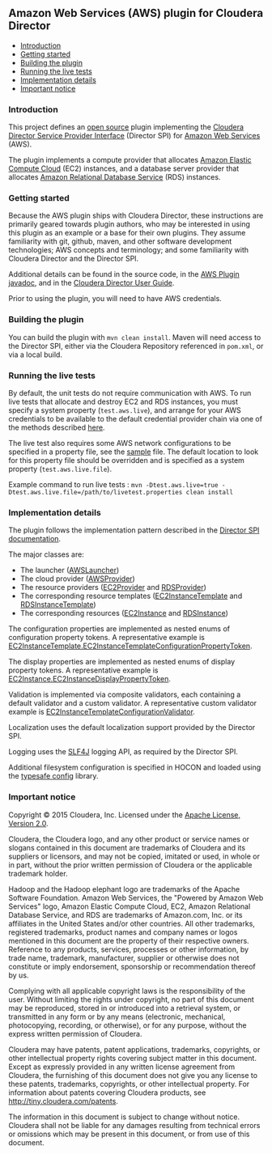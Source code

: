 ## Amazon Web Services (AWS) plugin for Cloudera Director

* [Introduction](#introduction)
* [Getting started](#getting-started)
* [Building the plugin](#building-the-plugin)
* [Running the live tests](#running-the-live-tests)
* [Implementation details](#implementation-details)
* [Important notice](#important-notice)

### Introduction

This project defines an [open source](http://www.apache.org/licenses/LICENSE-2.0) plugin implementing the [Cloudera Director Service Provider Interface](https://github.com/cloudera/director-spi) (Director SPI) for [Amazon Web Services](http://aws.amazon.com) (AWS).

The plugin implements a compute provider that allocates [Amazon Elastic Compute Cloud](http://aws.amazon.com/ec2/) (EC2) instances, and a database server provider that allocates [Amazon Relational Database Service](http://aws.amazon.com/rds/) (RDS) instances.

### Getting started

Because the AWS plugin ships with Cloudera Director, these instructions are primarily geared towards plugin authors, who may be interested in using this plugin as an example or a base for their own plugins. They assume familiarity with git, github, maven, and other software development technologies; AWS concepts and terminology; and some familiarity with Cloudera Director and the Director SPI.

Additional details can be found in the source code, in the [AWS Plugin javadoc](http://cloudera.github.io/director-aws-plugin/apidocs/), and in the [Cloudera Director User Guide](http://www.cloudera.com/content/cloudera/en/documentation/cloudera-director/latest/PDF/cloudera-director.pdf).

Prior to using the plugin, you will need to have AWS credentials.

### Building the plugin

You can build the plugin with `mvn clean install`. Maven will need access to the Director SPI, either via the Cloudera Repository referenced in `pom.xml`, or via a local build.

### Running the live tests

By default, the unit tests do not require communication with AWS. To run live tests that allocate and destroy EC2 and RDS instances, you must specify a system property (`test.aws.live`), and arrange for your AWS credentials to be available to the default credential provider chain via one of the methods described [here](http://docs.aws.amazon.com/AWSSdkDocsJava/latest/DeveloperGuide/credentials.html).

The live test also requires some AWS network configurations to be specified in a property file, see the [sample](./tests/src/test/resources/livetest.sample.properties) file. The default location to look for this property file should be overridden and is specified as a system property (`test.aws.live.file`).

Example command to run live tests : `mvn -Dtest.aws.live=true -Dtest.aws.live.file=/path/to/livetest.properties clean install`

### Implementation details

The plugin follows the implementation pattern described in the [Director SPI documentation](https://github.com/cloudera/director-spi).

The major classes are:

* The launcher ([AWSLauncher](http://cloudera.github.io/director-aws-plugin/apidocs/index.html?com/cloudera/director/aws/AWSLauncher.html))
* The cloud provider ([AWSProvider](http://cloudera.github.io/director-aws-plugin/apidocs/index.html?com/cloudera/director/aws/AWSProvider.html))
* The resource providers ([EC2Provider](http://cloudera.github.io/director-aws-plugin/apidocs/index.html?com/cloudera/director/aws/ec2/EC2Provider.html) and [RDSProvider](http://cloudera.github.io/director-aws-plugin/apidocs/index.html?com/cloudera/director/aws/rds/RDSProvider.html))
* The corresponding resource templates ([EC2InstanceTemplate](http://cloudera.github.io/director-aws-plugin/apidocs/index.html?com/cloudera/director/aws/ec2/EC2InstanceTemplate.html) and [RDSInstanceTemplate](http://cloudera.github.io/director-aws-plugin/apidocs/index.html?com/cloudera/director/aws/rds/RDSInstanceTemplate.html))
* The corresponding resources ([EC2Instance](http://cloudera.github.io/director-aws-plugin/apidocs/index.html?com/cloudera/director/aws/ec2/EC2Instance.html) and [RDSInstance](http://cloudera.github.io/director-aws-plugin/apidocs/index.html?com/cloudera/director/aws/rds/RDSInstance.html))

The configuration properties are implemented as nested enums of configuration property tokens. A representative example is [EC2InstanceTemplate.EC2InstanceTemplateConfigurationPropertyToken](http://cloudera.github.io/director-aws-plugin/apidocs/index.html?com/cloudera/director/aws/ec2/EC2InstanceTemplate.EC2InstanceTemplateConfigurationPropertyToken.html).

The display properties are implemented as nested enums of display property tokens. A representative example is [EC2Instance.EC2InstanceDisplayPropertyToken](http://cloudera.github.io/director-aws-plugin/apidocs/index.html?com/cloudera/director/aws/ec2/EC2Instance.EC2InstanceDisplayPropertyToken.html).

Validation is implemented via composite validators, each containing a default validator and a custom validator. A representative custom validator example is [EC2InstanceTemplateConfigurationValidator](http://cloudera.github.io/director-aws-plugin/apidocs/index.html?com/cloudera/director/aws/ec2/EC2InstanceTemplateConfigurationValidator.html).

Localization uses the default localization support provided by the Director SPI.

Logging uses the [SLF4J](http://www.slf4j.org) logging API, as required by the Director SPI.

Additional filesystem configuration is specified in HOCON and loaded using the [typesafe config](https://github.com/typesafehub/config/) library.

### Important notice

Copyright &copy; 2015 Cloudera, Inc. Licensed under the [Apache License, Version 2.0](http://www.apache.org/licenses/LICENSE-2.0).

Cloudera, the Cloudera logo, and any other product or service names or slogans contained in this document are trademarks of Cloudera and its suppliers or licensors, and may not be copied, imitated or used, in whole or in part, without the prior written permission of Cloudera or the applicable trademark holder.

Hadoop and the Hadoop elephant logo are trademarks of the Apache Software Foundation. Amazon Web Services, the "Powered by Amazon Web Services" logo, Amazon Elastic Compute Cloud, EC2, Amazon Relational Database Service, and RDS are trademarks of Amazon.com, Inc. or its affiliates in the United States and/or other countries. All other trademarks, registered trademarks, product names and company names or logos mentioned in this document are the property of their respective owners. Reference to any products, services, processes or other information, by trade name, trademark, manufacturer, supplier or otherwise does not constitute or imply endorsement, sponsorship or recommendation thereof by us.

Complying with all applicable copyright laws is the responsibility of the user. Without limiting the rights under copyright, no part of this document may be reproduced, stored in or introduced into a retrieval system, or transmitted in any form or by any means (electronic, mechanical, photocopying, recording, or otherwise), or for any purpose, without the express written permission of Cloudera.

Cloudera may have patents, patent applications, trademarks, copyrights, or other intellectual property rights covering subject matter in this document. Except as expressly provided in any written license agreement from Cloudera, the furnishing of this document does not give you any license to these patents, trademarks, copyrights, or other intellectual property. For information about patents covering Cloudera products, see http://tiny.cloudera.com/patents.

The information in this document is subject to change without notice. Cloudera shall not be liable for any damages resulting from technical errors or omissions which may be present in this document, or from use of this document.
